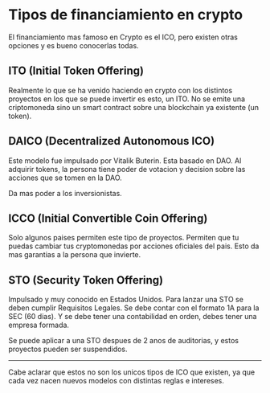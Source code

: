 # Tipos de financiamiento en crypto

El financiamiento mas famoso en Crypto es el ICO, pero existen otras opciones y es bueno conocerlas todas.

## ITO (Initial Token Offering)

Realmente lo que se ha venido haciendo en crypto con los distintos proyectos en los que se puede invertir es esto, un ITO. No se emite una criptomoneda sino un smart contract sobre una blockchain ya existente (un token).

## DAICO (Decentralized Autonomous ICO)

Este modelo fue impulsado por Vitalik Buterin. Esta basado en DAO. Al adquirir tokens, la persona tiene poder de votacion y decision sobre las acciones que se tomen en la DAO.

Da mas poder a los inversionistas.

## ICCO (Initial Convertible Coin Offering)

Solo algunos paises permiten este tipo de proyectos. Permiten que tu puedas cambiar tus cryptomonedas por acciones oficiales del pais. Esto da mas garantias a la persona que invierte.

## STO (Security Token Offering)

Impulsado y muy conocido en Estados Unidos. Para lanzar una STO se deben cumplir Requisitos Legales. Se debe contar con el formato 1A para la SEC (60 dias). Y se debe tener una contabilidad en orden, debes tener una empresa formada.

Se puede aplicar a una STO despues de 2 anos de auditorias, y estos proyectos pueden ser suspendidos.

---

Cabe aclarar que estos no son los unicos tipos de ICO que existen, ya que cada vez nacen nuevos modelos con distintas reglas e intereses.